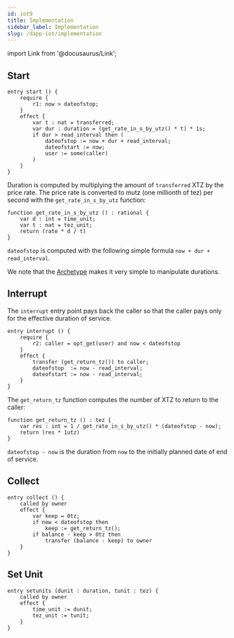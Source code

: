 ```yaml
---
id: iot9
title: Implementation
sidebar_label: Implementation
slug: /dapp-iot/implementation
---
```


import Link from '@docusaurus/Link';

## Start

```archetype {7,9,10}
entry start () {
    require {
        r1: now > dateofstop;
    }
    effect {
        var t : nat = transferred;
        var dur : duration = (get_rate_in_s_by_utz() * t) * 1s;
        if dur > read_interval then (
            dateofstop := now + dur + read_interval;
            dateofstart := now;
            user := some(caller)
        )
    }
}
```

Duration is computed by multiplying the amount of `transferred` XTZ by the price rate. The price rate is converted to mutz (one millionth of tez) per second with the `get_rate_in_s_by_utz` function:

```archetype
function get_rate_in_s_by_utz () : rational {
    var d : int = time_unit;
    var t : nat = tez_unit;
    return (rate * d / t)
}
```

`dateofstop` is computed with the following simple formula `now + dur + read_interval`.

We note that the <a href='https://archetype-lang.org/'>Archetype</a> makes it very simple to manipulate durations.

## Interrupt

The `interrupt` entry point pays back the caller so that the caller pays only for the effective duration of service.

```archetype {6}
entry interrupt () {
    require {
        r2: caller = opt_get(user) and now < dateofstop
    }
    effect {
        transfer (get_return_tz()) to caller;
        dateofstop  := now - read_interval;
        dateofstart := now - read_interval;
    }
}
```

The `get_return_tz` function computes the number of XTZ to return to the caller:

```archetype {2}
function get_return_tz () : tez {
    var res : int = 1 / get_rate_in_s_by_utz() * (dateofstop - now);
    return (res * 1utz)
}
```

`dateofstop - now` is the duration from `now` to the initially planned date of end of service.

## Collect

```archetype
entry collect () {
    called by owner
    effect {
        var keep = 0tz;
        if now < dateofstop then
            keep := get_return_tz();
        if balance - keep > 0tz then
            transfer (balance - keep) to owner
    }
}
```

## Set Unit

```archetype
entry setunits (dunit : duration, tunit : tez) {
    called by owner
    effect {
        time_unit := dunit;
        tez_unit := tunit;
    }
}
```

